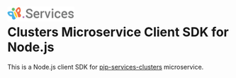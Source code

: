 # <img src="https://github.com/pip-services/pip-services/raw/master/design/Logo.png" alt="Pip.Services Logo" style="max-width:30%"> <br/> Clusters Microservice Client SDK for Node.js

This is a Node.js client SDK for [pip-services-clusters](https://github.com/pip-services-infrastructure/pip-services-clusters-node) microservice.
